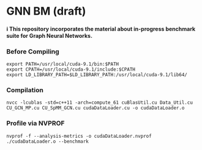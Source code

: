 # GNN BM (draft)

#### :information_source: This repository incorporates the material about in-progress benchmark suite for Graph Neural Networks.

### Before Compiling
`export PATH=/usr/local/cuda-9.1/bin:$PATH`  
`export CPATH=/usr/local/cuda-9.1/include:$CPATH`  
`export LD_LIBRARY_PATH=$LD_LIBRARY_PATH:/usr/local/cuda-9.1/lib64/`  

### Compilation
`nvcc -lcublas -std=c++11 -arch=compute_61 cuBlasUtil.cu Data_Util.cu CU_GCN_MP.cu CU_SpMM_GCN.cu cudaDataLoader.cu -o cudaDataLoader.o`  

### Profile via NVPROF
`nvprof -f --analysis-metrics -o cudaDataLoader.nvprof ./cudaDataLoader.o --benchmark`  
